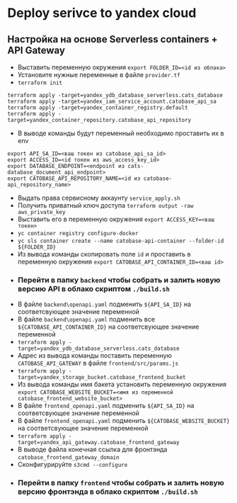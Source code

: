 # Deploy serivce to yandex cloud

## Настройка на основе Serverless containers + API Gateway

- Выставить переменную окружения `export FOLDER_ID=<id из облака>`
- Установите нужные переменные в файле `provider.tf`
- `terraform init`
```
terraform apply -target=yandex_ydb_database_serverless.cats_database
terraform apply -target=yandex_iam_service_account.catobase_api_sa
terraform apply -target=yandex_container_registry.default
terraform apply -target=yandex_container_repository.catobase_api_repository
```
- В выводе команды будут переменный необходимо проставить их в env
 ```
export API_SA_ID=<ваш токен из catobase_api_sa_id>
export ACCESS_ID=<id токен из aws_access_key_id>
export DATABASE_ENDPOINT=<endpoint из cats-database_document_api_endpoint>
export CATOBASE_API_REPOSITORY_NAME=<id из catobase-api_repository_name>
```
- Выдать права сервисному аккаунту `service_apply.sh`
- Получить приватный ключ доступа `terraform output -raw aws_private_key`
- Выставить его в переменную окружения `export ACCESS_KEY=<ваш токен>`
- `yc container registry configure-docker`
- `yc sls container create --name catobase-api-container --folder-id ${FOLDER_ID}`
- Из вывода команды скопировать поле `id` и проставить в переменную окружения `export CATOBASE_API_CONTAINER_ID=<ваш id>`
- ### Перейти в папку `backend` чтобы собрать и залить новую версию API в облако скриптом `./build.sh`
- В файле `backend\openapi.yaml` подменить `${API_SA_ID}` на соответсвующее значение переменной
- В файле `backend\openapi.yaml` подменить все `${CATOBASE_API_CONTAINER_ID}` на соответсвующее значение переменной
- `terraform apply -target=yandex_ydb_database_serverless.cats_database`
- Адрес из вывода команды поставить переменную `CATOBASE_API_GATEWAY` в файле `frontend/src/params.js`
- `terraform apply -target=yandex_storage_bucket.catobase_frontend_bucket`
- Из вывода команды имя бакета установить переменную окружения `export CATOBASE_WEBSITE_BUCKET=<имя из переменной catobase_frontend_website_bucket>`
- В файле `frontend_openapi.yaml` подменить `${API_SA_ID}` на соответсвующее значение переменной
- В файле `frontend_openapi.yaml` подменить `${CATOBASE_WEBSITE_BUCKET}` на соответсвующее значение переменной
- `terraform apply -target=yandex_api_gateway.catobase_frontend_gateway`
- В выводе файла конечная ссылка для фронтэнда `catobase_frontend_gateway_domain`
- Сконфигурируйте `s3cmd --configure` 
- ### Перейти в папку `frontend` чтобы собрать и залить новую версию фронтэнда в облако скриптом `./build.sh`
